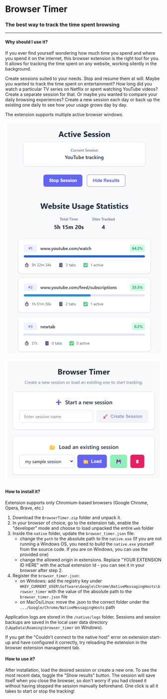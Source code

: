 # Browser Timer
### The best way to track the time spent browsing

----
#### Why should I use it?

If you ever find yourself wondering how much time you spend and where you spend it on the internet, this browser extension
is the right tool for you. It allows for tracking the time spent on any website, working silently in the background.

Create sessions suited to your needs. Stop and resume them at will. Maybe you wanted to track the time spent on entertainment? How long did you watch a particular TV series on Netflix or spent watching YouTube videos? Create a separate session for that. Or maybe you wanted to compare your daily browsing experiences? Create a new session each day or 
back up the existing one daily to see how your usage grows day by day.

The extension supports multiple active browser windows.

![Session view](./readme_assets/sample_session.png)

![Menu](./readme_assets/menu.png)

#### How to install it?

Extension supports only Chromium-based browsers (Google Chrome, Opera, Brave, etc.) 

1. Download the `BrowserTimer.zip` folder and unpack it.
2. In your browser of choice, go to the extension tab, enable the "developer" mode and choose to load unpacked the entire `web` folder
3. Inside the `native` folder, update the `browser_timer.json` file:
    - change the `path` to the absolute path to the `native.exe` (If you are not running a Windows OS, you need to build the `native.exe` yourself from the source code. If you are on Windows, you can use the provided one)
    - change the allowed origin in extensions. Replace "YOUR EXTENSION ID HERE" with the actual extension Id - you can see it in your browser after step 2.
4. Register the `browser_timer.json`:
   - on Windows: add the registry key under `HKEY_CURRENT_USER\Software\Google\Chrome\NativeMessagingHosts\browser_timer` with the value of the absolute path to the `browser_timer.json` file
   - on MacOs/Linux: move the .json to the correct folder under the `.../Google/Chrome/NativeMessagingHosts` path

Application logs are stored in the `/native/logs` folder. Sessions and session backups are saved in the local user data directory (`\AppData\Roaming\browser_timer` on Windows).

If you get the "Couldn't connect to the native host" error on extension start-up and have configured it correctly, try reloading the extension in the browser extension management tab.

#### How to use it?

After installation, load the desired session or create a new one. To see the most recent data, toggle the "Show results" button. The session will save itself when you close the browser, so don't worry 
if you had closed it without having stopped the session manually beforehand. One click is all it takes to start or stop the tracking!